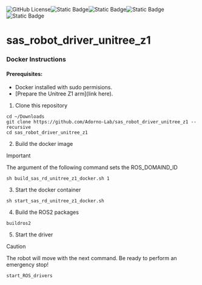 ![GitHub License](https://img.shields.io/github/license/Adorno-Lab/sas_robot_driver_unitree_z1)![Static Badge](https://img.shields.io/badge/ROS2-Jazzy-blue)![Static Badge](https://img.shields.io/badge/powered_by-DQ_Robotics-red)![Static Badge](https://img.shields.io/badge/SmartArmStack-green)![Static Badge](https://img.shields.io/badge/Ubuntu-24.04_LTS-orange)


# sas_robot_driver_unitree_z1

### Docker Instructions

#### Prerequisites:
- Docker installed with sudo permisions.
- [Prepare the Unitree Z1 arm](link here).

1. Clone this repository
```shell
cd ~/Downloads
git clone https://github.com/Adorno-Lab/sas_robot_driver_unitree_z1 --recursive
cd sas_robot_driver_unitree_z1
```
2. Build the docker image
   
> [!IMPORTANT]
> The argument of the following command sets the ROS_DOMAIND_ID

```shell
sh build_sas_rd_unitree_z1_docker.sh 1
```
3. Start the docker container
```shell
sh start_sas_rd_unitree_z1_docker.sh  
```
4. Build the ROS2 packages
```shell
buildros2
```
5. Start the driver
> [!CAUTION]
> The robot will move with the next command. Be ready to perform an emergency stop!

```shell
start_ROS_drivers
```
